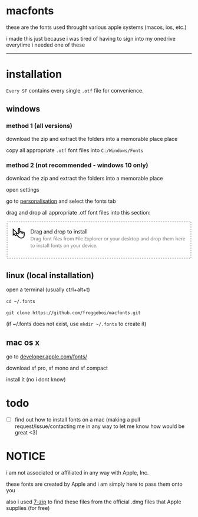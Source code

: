 # macfonts

these are the fonts used throught various apple systems (macos, ios, etc.)

i made this just because i was tired of having to sign into my onedrive everytime i needed one of these

---

# installation

`Every SF` contains every single `.otf` file for convenience.

## windows

### method 1 (all versions)

download the zip and extract the folders into a memorable place place

copy all appropriate `.otf` font files into `C:/Windows/Fonts`

### method 2 (not recommended - windows 10 only)

download the zip and extract the folders into a memorable place

open settings

go to [personalisation](ms-settings:personalization-colors) and select the fonts tab

drag and drop all appropriate .otf font files into this section:

![Drag and drop to install](WindowsDragDrop.png)

## linux (local installation)

open a terminal (usually ctrl+alt+t)

`cd ~/.fonts`

`git clone https://github.com/froggeboi/macfonts.git `

(if ~/.fonts does not exist, use `mkdir ~/.fonts` to create it)

## mac os x

go to [developer.apple.com/fonts/](https://developer.apple.com/fonts/)

download sf pro, sf mono and sf compact

install it (no i dont know)
# todo

- [ ] find out how to install fonts on a mac (making a pull request/issue/contacting me in any way to let me know how would be great <3)

# NOTICE

i am not associated or affiliated in any way with Apple, Inc.

these fonts are created by Apple and i am simply here to pass them onto you

also i used [7-zip](7-zip.org) to find these files from the official .dmg files that Apple supplies (for free)
